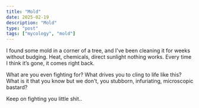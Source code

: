 ```yaml
---
title: "Mold"
date: 2025-02-19
description: "Mold"
type: "post"
tags: ["mycology", "mold"]
---
```


I found some mold in a corner of a tree, and I've been cleaning it for weeks without budging. Heat, chemicals, direct sunlight nothing works. Every time I think it’s gone, it comes right back.

What are you even fighting for? What drives you to cling to life like this? What is it that you know but we don't, you stubborn, infuriating, microscopic bastard?

Keep on fighting you little shit..